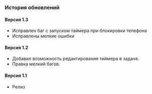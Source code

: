 ### История обновлений
#### Версия 1.3
* Исправлен баг с запуском таймера при блокировки телефона
* Исправлены мелкие ошибки
#### Версия 1.2
* Добавил возможность редактирования тиймера в задаче.
* Правка мелкий багов.
#### Версия 1.1
* Релиз
